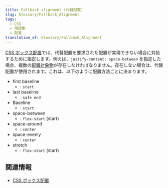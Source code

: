 ```yaml
---
title: Fallback alignment (代替配置)
slug: Glossary/Fallback_Alignment
tags:
  - CSS
  - 用語集
  - 配置
translation_of: Glossary/Fallback_Alignment
---
```

[CSS ボックス配置](/ja/docs/Web/CSS/CSS_Box_Alignment)では、代替配置を要求された配置が実現できない場合に対処するために指定します。例えば、`justify-content: space-between` を指定した場合、複数の[配置対象物](/ja/docs/Glossary/Alignment_Subject)が存在しなければなりません。存在しない場合は、代替配置が使用されます。これは、以下のように配置方法ごとに決まります。

- first baseline
  - : `start`
- last baseline
  - : `safe end`
- Baseline
  - : `start`
- space-between
  - : `flex-start` (start)
- space-around
  - : `center`
- space-evenly
  - : `center`
- stretch
  - : `flex-start` (start)

## 関連情報

- [CSS ボックス配置](/ja/docs/Web/CSS/CSS_Box_Alignment)
